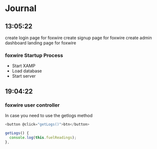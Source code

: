 # Journal

## 13:05:22

create login page for foxwire
create signup page for foxwire
create admin dashboard landing page for foxwire

### foxwire Startup Process

- Start XAMP
- Load database
- Start server

## 19:04:22

### foxwire user controller

In case you need to use the getlogs method

```javascript
<button @click="getLogs()">btn</button>

getLogs() {
  console.log(this.fuelReadings);
},
```
